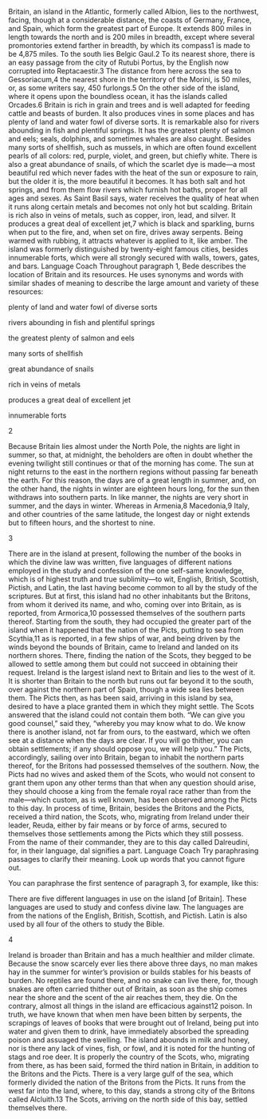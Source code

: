 Britain, an island in the Atlantic, formerly called Albion, lies to the northwest, facing, though at a considerable distance, the coasts of Germany, France, and Spain, which form the greatest part of Europe. It extends 800 miles in length towards the north and is 200 miles in breadth, except where several promontories extend farther in breadth, by which its compass1 is made to be 4,875 miles. To the south lies Belgic Gaul.2 To its nearest shore, there is an easy passage from the city of Rutubi Portus, by the English now corrupted into Reptacaestir.3 The distance from here across the sea to Gessoriacum,4 the nearest shore in the territory of the Morini, is 50 miles, or, as some writers say, 450 furlongs.5 On the other side of the island, where it opens upon the boundless ocean, it has the islands called Orcades.6 Britain is rich in grain and trees and is well adapted for feeding cattle and beasts of burden. It also produces vines in some places and has plenty of land and water fowl of diverse sorts. It is remarkable also for rivers abounding in fish and plentiful springs. It has the greatest plenty of salmon and eels; seals, dolphins, and sometimes whales are also caught. Besides many sorts of shellfish, such as mussels, in which are often found excellent pearls of all colors: red, purple, violet, and green, but chiefly white. There is also a great abundance of snails, of which the scarlet dye is made—a most beautiful red which never fades with the heat of the sun or exposure to rain, but the older it is, the more beautiful it becomes. It has both salt and hot springs, and from them flow rivers which furnish hot baths, proper for all ages and sexes. As Saint Basil says, water receives the quality of heat when it runs along certain metals and becomes not only hot but scalding. Britain is rich also in veins of metals, such as copper, iron, lead, and silver. It produces a great deal of excellent jet,7 which is black and sparkling, burns when put to the fire, and, when set on fire, drives away serpents. Being warmed with rubbing, it attracts whatever is applied to it, like amber. The island was formerly distinguished by twenty-eight famous cities, besides innumerable forts, which were all strongly secured with walls, towers, gates, and bars. 
Language Coach
Throughout paragraph 1, Bede describes the location of Britain and its resources. He uses synonyms and words with similar shades of meaning to describe the large amount and variety of these resources:

plenty of land and water fowl of diverse sorts

rivers abounding in fish and plentiful springs

the greatest plenty of salmon and eels

many sorts of shellfish

great abundance of snails

rich in veins of metals

produces a great deal of excellent jet

innumerable forts

2

Because Britain lies almost under the North Pole, the nights are light in summer, so that, at midnight, the beholders are often in doubt whether the evening twilight still continues or that of the morning has come. The sun at night returns to the east in the northern regions without passing far beneath the earth. For this reason, the days are of a great length in summer, and, on the other hand, the nights in winter are eighteen hours long, for the sun then withdraws into southern parts. In like manner, the nights are very short in summer, and the days in winter. Whereas in Armenia,8 Macedonia,9 Italy, and other countries of the same latitude, the longest day or night extends but to fifteen hours, and the shortest to nine.

3

There are in the island at present, following the number of the books in which the divine law was written, five languages of different nations employed in the study and confession of the one self-same knowledge, which is of highest truth and true sublimity—to wit, English, British, Scottish, Pictish, and Latin, the last having become common to all by the study of the scriptures. But at first, this island had no other inhabitants but the Britons, from whom it derived its name, and who, coming over into Britain, as is reported, from Armorica,10 possessed themselves of the southern parts thereof. Starting from the south, they had occupied the greater part of the island when it happened that the nation of the Picts, putting to sea from Scythia,11 as is reported, in a few ships of war, and being driven by the winds beyond the bounds of Britain, came to Ireland and landed on its northern shores. There, finding the nation of the Scots, they begged to be allowed to settle among them but could not succeed in obtaining their request. Ireland is the largest island next to Britain and lies to the west of it. It is shorter than Britain to the north but runs out far beyond it to the south, over against the northern part of Spain, though a wide sea lies between them. The Picts then, as has been said, arriving in this island by sea, desired to have a place granted them in which they might settle. The Scots answered that the island could not contain them both. “We can give you good counsel,” said they, “whereby you may know what to do. We know there is another island, not far from ours, to the eastward, which we often see at a distance when the days are clear. If you will go thither, you can obtain settlements; if any should oppose you, we will help you.” The Picts, accordingly, sailing over into Britain, began to inhabit the northern parts thereof, for the Britons had possessed themselves of the southern. Now, the Picts had no wives and asked them of the Scots, who would not consent to grant them upon any other terms than that when any question should arise, they should choose a king from the female royal race rather than from the male—which custom, as is well known, has been observed among the Picts to this day. In process of time, Britain, besides the Britons and the Picts, received a third nation, the Scots, who, migrating from Ireland under their leader, Reuda, either by fair means or by force of arms, secured to themselves those settlements among the Picts which they still possess. From the name of their commander, they are to this day called Dalreudini, for, in their language, dal signifies a part. 
Language Coach
Try paraphrasing passages to clarify their meaning. Look up words that you cannot figure out.

You can paraphrase the first sentence of paragraph 3, for example, like this:

There are five different languages in use on the island [of Britain]. These languages are used to study and confess divine law. The languages are from the nations of the English, British, Scottish, and Pictish. Latin is also used by all four of the others to study the Bible.

4

Ireland is broader than Britain and has a much healthier and milder climate. Because the snow scarcely ever lies there above three days, no man makes hay in the summer for winter’s provision or builds stables for his beasts of burden. No reptiles are found there, and no snake can live there, for, though snakes are often carried thither out of Britain, as soon as the ship comes near the shore and the scent of the air reaches them, they die. On the contrary, almost all things in the island are efficacious against12 poison. In truth, we have known that when men have been bitten by serpents, the scrapings of leaves of books that were brought out of Ireland, being put into water and given them to drink, have immediately absorbed the spreading poison and assuaged the swelling. The island abounds in milk and honey, nor is there any lack of vines, fish, or fowl, and it is noted for the hunting of stags and roe deer. It is properly the country of the Scots, who, migrating from there, as has been said, formed the third nation in Britain, in addition to the Britons and the Picts. There is a very large gulf of the sea, which formerly divided the nation of the Britons from the Picts. It runs from the west far into the land, where, to this day, stands a strong city of the Britons called Alcluith.13 The Scots, arriving on the north side of this bay, settled themselves there.
